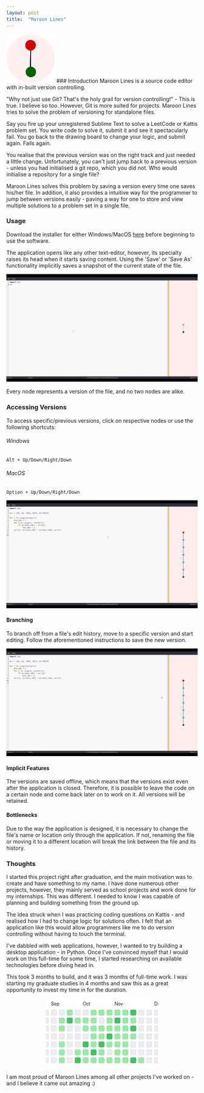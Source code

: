 ```yaml
---  
layout: post  
title:  "Maroon Lines"  
---  
```

<img src="/assets/img/logo.png">
### Introduction 
Maroon Lines is a source code editor with in-built version controlling.    
    
"Why not just use Git? That's the holy grail for version controlling!" - This is true. I believe so too. However, Git is more suited for projects. Maroon Lines tries to solve the problem of versioning for standalone files.     
    
Say you fire up your unregistered Sublime Text to solve a LeetCode or Kattis problem set. You write code to solve it, submit it and see it spectacularly fail. You go back to the drawing board to change your logic, and submit again. Fails again.   
  
You realise that the previous version was on the right track and just needed a little change. Unfortunately, you can't just jump back to a previous version - unless you had initialised a git repo, which you did not. Who would initialise a repository for a single file?    
    
Maroon Lines solves this problem by saving a version every time one saves his/her file. In addition, it also provides a intuitive way for the programmer to jump between versions easily - paving a way for one to store and view multiple solutions to a problem set in a single file.  
  
### Usage  
Download the installer for either Windows/MacOS [here](https://github.com/jaivigneshvenugopal/maroon-lines/releases) before beginning to use the software.  
  
The application opens like any other text-editor, however, its specialty raises its head when it starts saving content. Using the 'Save' or 'Save As' functionality implicitly saves a snapshot of the current state of the file.  
  
<img src="/assets/img/1.gif">  
  
Every node represents a version of the file, and no two nodes are alike.  
  
### Accessing Versions  
To access specific/previous versions, click on respective nodes or use the following shortcuts:  
###### Windows  
```  
Alt + Up/Down/Right/Down   
```  
###### MacOS  
```  
Option + Up/Down/Right/Down  
```  
<img src="/assets/img/2.gif">  
  
#### Branching  
To branch off from a file's edit history, move to a specific version and start editing. Follow the aforementioned instructions to save the new version.  
  
<img src="/assets/img/3.gif">  
  
#### Implicit Features  
The versions are saved offline, which means that the versions exist even after the application is closed. Therefore, it is possible to leave the code on a certain node and come back later on to work on it. All versions will be retained.  
  
#### Bottlenecks  
Due to the way the application is designed, it is necessary to change the file's name or location only through the application. If not, renaming the file or moving it to a different location will break the link between the file and its history.  
  
### Thoughts  
I started this project right after graduation, and the main motivation was to create and have something to my name. I have done numerous other projects, however, they mainly served as school projects and work done for my internships. This was different. I needed to know I was capable of planning and building something from the ground up.   
  
The idea struck when I was practicing coding questions on Kattis - and realised how I had to change logic for solutions often. I felt that an application like this would allow programmers like me to do version controlling without having to touch the terminal.  
  
I've dabbled with web applications, however, I wanted to try building a desktop application - in Python. Once I've convinced myself that I would work on this full-time for some time, I started researching on available technologies before diving head in.  
  
This took 3 months to build, and it was 3 months of full-time work. I was starting my graduate studies in 4 months and saw this as a great opportunity to invest my time in for the duration.
   
<p align="center">  
<img src="assets/img/1.png">  
</p>  
  
I am most proud of Maroon Lines among all other projects I've worked on - and I believe it came out amazing :)
